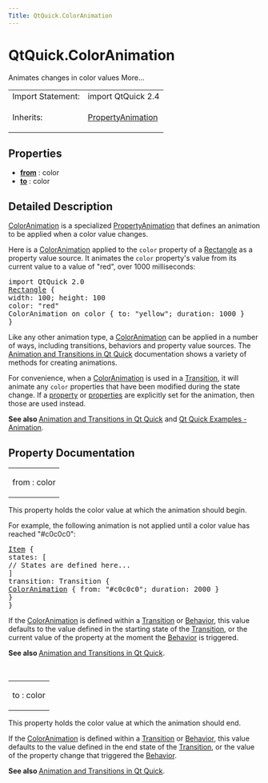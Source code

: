 ```yaml
---
Title: QtQuick.ColorAnimation
---
```


# QtQuick.ColorAnimation

<span class="subtitle"></span>
<!-- $$$ColorAnimation-brief -->
<p>Animates changes in color values More...</p>
<!-- @@@ColorAnimation -->
<table class="alignedsummary">
<tr><td class="memItemLeft rightAlign topAlign"> Import Statement:</td><td class="memItemRight bottomAlign"> import QtQuick 2.4</td></tr><tr><td class="memItemLeft rightAlign topAlign"> Inherits:</td><td class="memItemRight bottomAlign"> <p><a href="QtQuick.PropertyAnimation.md">PropertyAnimation</a></p>
</td></tr></table><ul>
</ul>
<h2 id="properties">Properties</h2>
<ul>
<li class="fn"><b><b><a href="#from-prop">from</a></b></b> : color</li>
<li class="fn"><b><b><a href="#to-prop">to</a></b></b> : color</li>
</ul>
<!-- $$$ColorAnimation-description -->
<h2 id="details">Detailed Description</h2>
</p>
<p><a href="https://developer.ubuntu.comapps/qml/sdk-15.04.1/QtQuick.animation/#coloranimation">ColorAnimation</a> is a specialized <a href="https://developer.ubuntu.comapps/qml/sdk-15.04.1/QtQuick.animation/#propertyanimation">PropertyAnimation</a> that defines an animation to be applied when a color value changes.</p>
<p>Here is a <a href="https://developer.ubuntu.comapps/qml/sdk-15.04.1/QtQuick.animation/#coloranimation">ColorAnimation</a> applied to the <code>color</code> property of a <a href="QtQuick.Rectangle.md">Rectangle</a> as a property value source. It animates the <code>color</code> property's value from its current value to a value of &quot;red&quot;, over 1000 milliseconds:</p>
<pre class="qml">import QtQuick 2.0
<span class="type"><a href="QtQuick.Rectangle.md">Rectangle</a></span> {
<span class="name">width</span>: <span class="number">100</span>; <span class="name">height</span>: <span class="number">100</span>
<span class="name">color</span>: <span class="string">&quot;red&quot;</span>
ColorAnimation on <span class="name">color</span> { <span class="name">to</span>: <span class="string">&quot;yellow&quot;</span>; <span class="name">duration</span>: <span class="number">1000</span> }
}</pre>
<p>Like any other animation type, a <a href="https://developer.ubuntu.comapps/qml/sdk-15.04.1/QtQuick.animation/#coloranimation">ColorAnimation</a> can be applied in a number of ways, including transitions, behaviors and property value sources. The <a href="QtQuick.qtquick-statesanimations-animations.md">Animation and Transitions in Qt Quick</a> documentation shows a variety of methods for creating animations.</p>
<p>For convenience, when a <a href="https://developer.ubuntu.comapps/qml/sdk-15.04.1/QtQuick.animation/#coloranimation">ColorAnimation</a> is used in a <a href="QtQuick.qmlexampletoggleswitch.md#transition">Transition</a>, it will animate any <code>color</code> properties that have been modified during the state change. If a <a href="QtQuick.PropertyAnimation.md#property-prop">property</a> or <a href="QtQuick.PropertyAnimation.md#properties-prop">properties</a> are explicitly set for the animation, then those are used instead.</p>
<p><b>See also </b><a href="QtQuick.qtquick-statesanimations-animations.md">Animation and Transitions in Qt Quick</a> and <a href="https://developer.ubuntu.comapps/qml/sdk-15.04.1/QtQuick.animation/">Qt Quick Examples - Animation</a>.</p>
<!-- @@@ColorAnimation -->
<h2>Property Documentation</h2>
<!-- $$$from -->
<table class="qmlname"><tr valign="top" id="from-prop"><td class="tblQmlPropNode"><p><span class="name">from</span> : <span class="type">color</span></p></td></tr></table><p>This property holds the color value at which the animation should begin.</p>
<p>For example, the following animation is not applied until a color value has reached &quot;#c0c0c0&quot;:</p>
<pre class="qml"><span class="type"><a href="QtQuick.Item.md">Item</a></span> {
<span class="name">states</span>: [
<span class="comment">// States are defined here...</span>
]
<span class="name">transition</span>: <span class="name">Transition</span> {
<span class="type"><a href="index.html">ColorAnimation</a></span> { <span class="name">from</span>: <span class="string">&quot;#c0c0c0&quot;</span>; <span class="name">duration</span>: <span class="number">2000</span> }
}
}</pre>
<p>If the <a href="https://developer.ubuntu.comapps/qml/sdk-15.04.1/QtQuick.animation/#coloranimation">ColorAnimation</a> is defined within a <a href="QtQuick.qmlexampletoggleswitch.md#transition">Transition</a> or <a href="QtQuick.Behavior.md">Behavior</a>, this value defaults to the value defined in the starting state of the <a href="QtQuick.qmlexampletoggleswitch.md#transition">Transition</a>, or the current value of the property at the moment the <a href="QtQuick.Behavior.md">Behavior</a> is triggered.</p>
<p><b>See also </b><a href="QtQuick.qtquick-statesanimations-animations.md">Animation and Transitions in Qt Quick</a>.</p>
<!-- @@@from -->
<br/>
<!-- $$$to -->
<table class="qmlname"><tr valign="top" id="to-prop"><td class="tblQmlPropNode"><p><span class="name">to</span> : <span class="type">color</span></p></td></tr></table><p>This property holds the color value at which the animation should end.</p>
<p>If the <a href="https://developer.ubuntu.comapps/qml/sdk-15.04.1/QtQuick.animation/#coloranimation">ColorAnimation</a> is defined within a <a href="QtQuick.qmlexampletoggleswitch.md#transition">Transition</a> or <a href="QtQuick.Behavior.md">Behavior</a>, this value defaults to the value defined in the end state of the <a href="QtQuick.qmlexampletoggleswitch.md#transition">Transition</a>, or the value of the property change that triggered the <a href="QtQuick.Behavior.md">Behavior</a>.</p>
<p><b>See also </b><a href="QtQuick.qtquick-statesanimations-animations.md">Animation and Transitions in Qt Quick</a>.</p>
<!-- @@@to -->
<br/>
